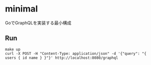 # minimal
GoでGraphQLを実装する最小構成


## Run
```
make up
curl -X POST -H "Content-Type: application/json" -d '{"query": "{ users { id name } }"}' http://localhost:8080/graphql
```